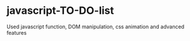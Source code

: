 # javascript-TO-DO-list
Used javascript function, DOM manipulation, css animation and advanced features
